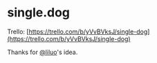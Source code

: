 # single.dog

Trello: [https://trello.com/b/yVvBVksJ/single-dog](https://trello.com/b/yVvBVksJ/single-dog)

Thanks for [@liluo](https://github.com/liluo)'s idea.
